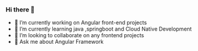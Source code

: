 ### Hi there 👋



- 🔭 I’m currently working on Angular front-end projects
- 🌱 I’m currently learning java ,springboot and Cloud Native Development
- 👯 I’m looking to collaborate on any frontend projects
- 💬 Ask me about Angular Framework
  

